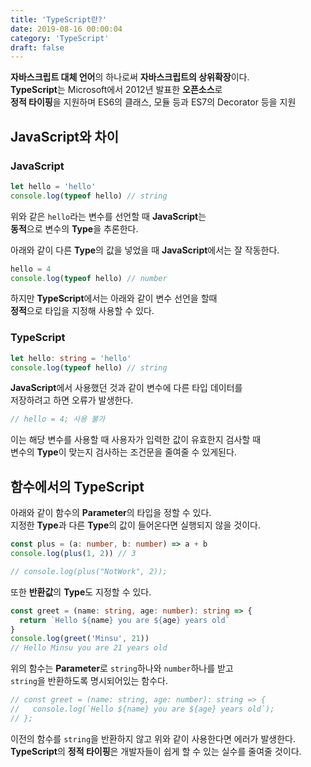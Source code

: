 ```yaml
---
title: 'TypeScript란?'
date: 2019-08-16 00:00:04
category: 'TypeScript'
draft: false
---
```


**자바스크립트 대체 언어**의 하나로써 **자바스크립트의 상위확장**이다.<br/>
**TypeScript**는 Microsoft에서 2012년 발표한 **오픈소스**로<br/>
**정적 타이핑**을 지원하며 ES6의 클래스, 모듈 등과 ES7의 Decorator 등을 지원<br/>

## JavaScript와 차이

### JavaScript

```javascript
let hello = 'hello'
console.log(typeof hello) // string
```

위와 같은 `hello`라는 변수를 선언할 때 **JavaScript**는<br/>
**동적**으로 변수의 **Type**을 추론한다.<br/>

아래와 같이 다른 **Type**의 값을 넣었을 때 **JavaScript**에서는 잘 작동한다.<br/>

```javascript
hello = 4
console.log(typeof hello) // number
```

하지만 **TypeScript**에서는 아래와 같이 변수 선언을 할때<br/>
**정적**으로 타입을 지정해 사용할 수 있다.<br/>

### TypeScript

```typescript
let hello: string = 'hello'
console.log(typeof hello) // string
```

**JavaScript**에서 사용했던 것과 같이 변수에 다른 타입 데이터를<br/>
저장하려고 하면 오류가 발생한다.<br/>

```typescript
// hello = 4; 사용 불가
```

이는 해당 변수를 사용할 때 사용자가 입력한 값이 유효한지 검사할 때<br>
변수의 **Type**이 맞는지 검사하는 조건문을 줄여줄 수 있게된다.<br/>

## 함수에서의 TypeScript

아래와 같이 함수의 **Parameter**의 타입을 정할 수 있다.<br/>
지정한 **Type**과 다른 **Type**의 값이 들어온다면 실행되지 않을 것이다.<br/>

```typescript
const plus = (a: number, b: number) => a + b
console.log(plus(1, 2)) // 3

// console.log(plus("NotWork", 2));
```

또한 **반환값**의 **Type**도 지정할 수 있다.<br/>

```typescript
const greet = (name: string, age: number): string => {
  return `Hello ${name} you are ${age} years old`
}
console.log(greet('Minsu', 21))
// Hello Minsu you are 21 years old
```

위의 함수는 **Parameter**로 `string`하나와 `number`하나를 받고<br/>
`string`을 반환하도록 명시되어있는 함수다.<br/>

```typescript
// const greet = (name: string, age: number): string => {
//   console.log(`Hello ${name} you are ${age} years old`);
// };
```

이전의 함수를 `string`을 반환하지 않고 위와 같이 사용한다면 에러가 발생한다.<br/>
**TypeScript**의 **정적 타이핑**은 개발자들이 쉽게 할 수 있는 실수를 줄여줄 것이다.

